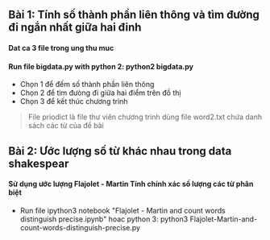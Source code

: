 ## Bài 1: Tính số thành phần liên thông và tìm đường đi ngắn nhất giữa hai đỉnh
#### Dat ca 3 file trong ung thu muc
#### Run file bigdata.py with python 2:	python2 bigdata.py
* Chọn 1 để đếm số thành phần liên thông
* Chọn 2 để tìm đưòng đi giữa hai điểm trên đồ thị 
* Chọn 3 để kết thúc chương trình 

> File priodict là file thư viên chương trình dùng
file word2.txt chứa danh sách các từ của đề bài 

## Bài 2: Ước lượng số từ khác nhau trong data shakespear
#### 
#### Sử dụng ước lượng Flajolet - Martin Tính chính xác số lượng các từ phân biệt
* Run file ipython3 notebook "Flajolet - Martin  and count words distinguish precise.ipynb" hoac python 3: python3 Flajolet-Martin-and-count-words-distinguish-precise.py